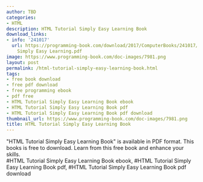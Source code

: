 ```yaml
---
author: TBD
categories:
- HTML
description: HTML Tutorial Simply Easy Learning Book
download_links:
- info: '241017'
  url: https://programming-book.com/download/2017/ComputerBooks/241017/HTML Tutorial
    Simply Easy Learning.pdf
image: https://www.programming-book.com/doc-images/7981.png
layout: post
permalink: /html-tutorial-simply-easy-learning-book.html
tags:
- free book download
- free pdf download
- free programming ebook
- pdf free
- HTML Tutorial Simply Easy Learning Book ebook
- HTML Tutorial Simply Easy Learning Book pdf
- HTML Tutorial Simply Easy Learning Book pdf download
thumbnail_url: https://www.programming-book.com/doc-images/7981.png
title: HTML Tutorial Simply Easy Learning Book
---
```


 
<div class="item-desc text-justify">
  "HTML Tutorial Simply Easy Learning Book" is available in PDF format. This books is free to download. Learn from this free book and enhance your skills.
  <br>
  #HTML Tutorial Simply Easy Learning Book ebook, #HTML Tutorial Simply Easy Learning Book pdf, #HTML Tutorial Simply Easy Learning Book pdf download
</div>